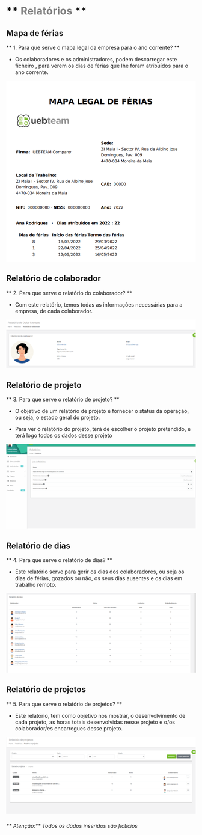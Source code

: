 # ** <span style="color:Grey">Relatórios</span> **


## Mapa de férias 

** 1. Para que serve o mapa legal da empresa para o ano corrente? **

- Os colaboradores e os administradores, podem descarregar este ficheiro , para verem os dias de férias que lhe foram atribuídos para o ano corrente.


![Gif](/imagem/37.png)


## Relatório de colaborador 

** 2. Para que serve o relatório do colaborador? **

- Com este relatório, temos todas as informações necessárias para a empresa, de cada colaborador.


![Gif](/imagem/36.png)


## Relatório de projeto

** 3. Para que serve o relatório de projeto? **

- O objetivo de um relatório de projeto é fornecer o status da operação, ou seja, o estado geral do projeto.

- Para ver o relatório do projeto, terá de escolher o projeto pretendido, e terá logo todos os dados desse projeto



![Gif](/imagem/38.gif)


## Relatório de dias

** 4. Para que serve o relatório de dias? **

- Este relatório serve para gerir os dias dos colaboradores, ou seja os dias de férias, gozados ou não, os seus dias ausentes e os dias em trabalho remoto.


![Gif](/imagem/35.png)


## Relatório de projetos 

** 5. Para que serve o relatório de projetos? **

- Este relatório, tem como objetivo nos mostrar, o desenvolvimento de cada projeto, as horas totais desenvolvidas nesse projeto e o/os colaborador/es encarregues desse projeto.


![Gif](/imagem/34.png)




###### ** Atenção:**  Todos os dados inseridos são fictícios 